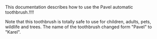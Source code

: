 This documentation describes how to use the Pavel automatic toothbrush.!!!!

Note that this toothbrush is totally safe to use for children, adults, pets, wildlife and trees. The name of the toothbrush changed form "Pavel" to "Karel".

